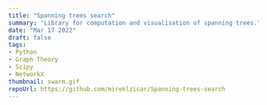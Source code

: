 ```yaml
---
title: "Spanning trees search"
summary: "Library for computation and visualisation of spanning trees."
date: "Mar 17 2022"
draft: false
tags:
- Python
- Graph Theory
- Scipy
- NetworkX
thumbnail: swarm.gif
repoUrl: https://github.com/mireklzicar/Spanning-trees-search
---
```

